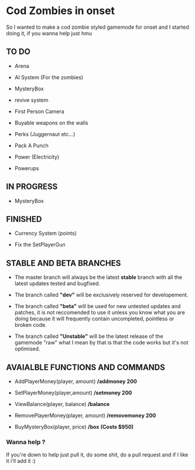 # Cod Zombies in onset
So I wanted to make a cod zombie styled gamemode for onset and I started doing it, if you wanna help just hmu 

## TO DO

* Arena

* AI System (For the zombies)

* MysteryBox

* revive system

* First Person Camera

* Buyable weapons on the walls

* Perks (Juggernaut etc...)

* Pack A Punch

* Power (Electricity)

* Powerups


## IN PROGRESS

* MysteryBox

## FINISHED

* Currency System (points)

* Fix the SetPlayerGun

## STABLE AND BETA BRANCHES

* The master branch will always be the latest **stable** branch with all the latest updates tested and bugfixed.

* The branch called **"dev"** will be exclusively reserved for developement.

* The branch called **"beta"** will be used for new untested updates and patches, it is not reccomended to use it unless you know what you are doing because it will frequently contain uncompleted, pointless or broken code. 

* The branch called **"Unstable"** will be the latest release of the gamemode "raw" what I mean by that is that the code works but it's not optimised. 


## AVAIALBLE FUNCTIONS AND COMMANDS

* AddPlayerMoney(player, amount) **/addmoney 200**

* SetPlayerMoney(player,amount) **/setmoney 200**

* ViewBalance(player, balance) **/balance**

* RemovePlayerMoney(player, amount) **/removemoney 200**

* BuyMysteryBox(player, price) **/box** **(Costs $950)**


### Wanna help ?

If you're down to help just pull it, do some shit, do a pull request and if I like it i'll add it :)




